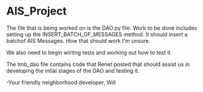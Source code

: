 # AIS_Project

The file that is being worked on is the DAO.py file. Work to be done includes setting up the INSERT_BATCH_OF_MESSAGES method. It should insert a batchof AIS Messages. How that should work I'm unsure.

We also need to begin wiritng tests and working out how to test it.

The tmb_dao file contains code that Renet posted that should assist us in developing the intial stages of the DAO and testing it.

-Your friendly neighborhood developer,
Will
